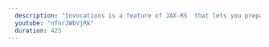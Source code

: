 ```yaml
---
  description: "Invocations is a feature of JAX-RS  that lets you prepare a request  with all the necessary parameters and configuration, in order to issue the request at a later time."
  youtube: "nfnrJWbVjRk"
  duration: 425
---
```

